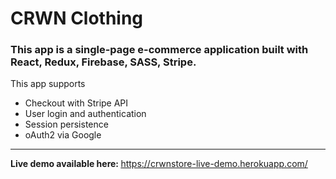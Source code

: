 # CRWN Clothing
<h3>This app is a single-page e-commerce application built with React, Redux, Firebase, SASS, Stripe.</h3>

This app supports
<ul>
    <li>Checkout with Stripe API</li>
    <li>User login and authentication</li>
    <li>Session persistence</li>
    <li>oAuth2 via Google</li>
</ul>
<hr />
<strong>Live demo available here: </strong><a href="https://crwnstore-live-demo.herokuapp.com/">https://crwnstore-live-demo.herokuapp.com/</a>
